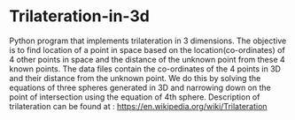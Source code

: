 # Trilateration-in-3d
Python program that implements trilateration in 3 dimensions. The objective is to find location of a point in space based on the location(co-ordinates) of 4 other points in space and the distance of the unknown point from these 4 known points. The data files contain the co-ordinates of the 4 points in 3D and their distance from the unknown point. We do this by solving the equations of three spheres generated in 3D and narrowing down on the point of intersection using the equation of 4th sphere.  Description of trilateration can be found at : https://en.wikipedia.org/wiki/Trilateration
